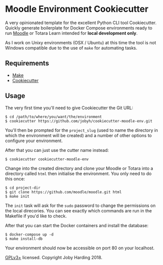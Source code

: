 # Moodle Environment Cookiecutter

A very opinionated template for the excellent Python CLI
tool Cookiecutter. Quickly generate boilerplate for Docker
Compose environments ready to run [Moodle]() or Totara Learn
intended for **local development only**.

As I work on Unixy environments (OSX / Ubuntu) at this time
the tool is not Windows compatible due to the use of `make`
for automating tasks.

## Requirements
- [Make](https://www.gnu.org/software/make/)
- [Cookiecutter](https://github.com/audreyr/cookiecutter)

## Usage

The very first time you'll need to give Cookiecutter the
Git URL:

```
$ cd /path/to/where/you/want/the/environment
$ cookiecutter https://github.com/jobyh/cookiecutter-moodle-env.git
```
You'll then be prompted for the `project_slug` (used to name the
directory in which the environment will be created) and a number
of other options to configure your environment.

After that you can just use the cutter name instead:

```
$ cookiecutter cookiecutter-moodle-env
```

Change into the created directory and clone your Moodle or Totara
into a directory called `html` then initialise the environment.
You only need to do this once:

```
$ cd project-dir
$ git clone https://github.com/moodle/moodle.git html
$ make init
```

The `init` task will ask for the `sudo` password to change the
permissions on the local direcories. You can see exactly which
commands are run in the Makefile if you'd like to check.

After that you can start the Docker containers and install the database:

```
$ docker-compose up -d
$ make install-db
```

Your environment should now be accessible on port 80 on your localhost.

[GPLv3+](https://www.gnu.org/licenses/gpl-3.0.txt) licensed. Copyright Joby Harding 2018.




